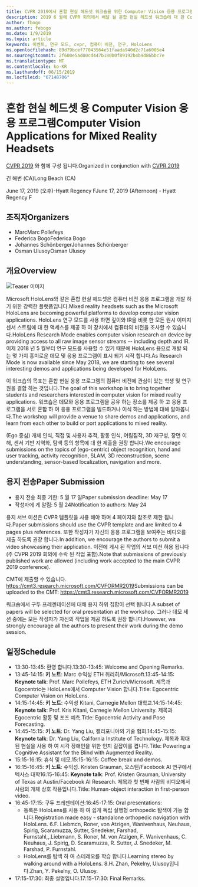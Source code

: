 ```yaml
---
title: CVPR 2019에서 혼합 현실 헤드셋 워크숍을 위한 Computer Vision 응용 프로그램
description: 2019 6 월에 CVPR 회의에서 배달 될 혼합 현실 헤드셋 워크숍에 대 한 Computer Vision 응용 프로그램의 개요 및 일정입니다.
author: fbogo
ms.author: febogo
ms.date: 1/9/2019
ms.topic: article
keywords: 이벤트, 연구 모드, cvpr, 컴퓨터 비전, 연구, HoloLens
ms.openlocfilehash: 89d79bcef77043564e51faada940d2c71a6005e4
ms.sourcegitcommit: 2f600e5ad00cd447b180b0f89192b4b9d86bbc7e
ms.translationtype: MT
ms.contentlocale: ko-KR
ms.lasthandoff: 06/15/2019
ms.locfileid: "67148706"
---
```

# <a name="computer-vision-applications-for-mixed-reality-headsets"></a><span data-ttu-id="91a10-104">혼합 현실 헤드셋 용 Computer Vision 응용 프로그램</span><span class="sxs-lookup"><span data-stu-id="91a10-104">Computer Vision Applications for Mixed Reality Headsets</span></span>

<span data-ttu-id="91a10-105">[CVPR 2019](http://cvpr2019.thecvf.com/) 와 함께 구성 됩니다.</span><span class="sxs-lookup"><span data-stu-id="91a10-105">Organized in conjunction with [CVPR 2019](http://cvpr2019.thecvf.com/)</span></span>

<span data-ttu-id="91a10-106">긴 해변 (CA)</span><span class="sxs-lookup"><span data-stu-id="91a10-106">Long Beach (CA)</span></span>

<span data-ttu-id="91a10-107">June 17, 2019 (오후)-Hyatt Regency F</span><span class="sxs-lookup"><span data-stu-id="91a10-107">June 17, 2019 (Afternoon) - Hyatt Regency F</span></span>


## <a name="organizers"></a><span data-ttu-id="91a10-108">조직자</span><span class="sxs-lookup"><span data-stu-id="91a10-108">Organizers</span></span>
* <span data-ttu-id="91a10-109">Marc</span><span class="sxs-lookup"><span data-stu-id="91a10-109">Marc Pollefeys</span></span>
* <span data-ttu-id="91a10-110">Federica Bogo</span><span class="sxs-lookup"><span data-stu-id="91a10-110">Federica Bogo</span></span>
* <span data-ttu-id="91a10-111">Johannes Schönberger</span><span class="sxs-lookup"><span data-stu-id="91a10-111">Johannes Schönberger</span></span>
* <span data-ttu-id="91a10-112">Osman Ulusoy</span><span class="sxs-lookup"><span data-stu-id="91a10-112">Osman Ulusoy</span></span>

## <a name="overview"></a><span data-ttu-id="91a10-113">개요</span><span class="sxs-lookup"><span data-stu-id="91a10-113">Overview</span></span>

![Teaser 이미지](images/cvpr2019_teaser2.jpg)

<span data-ttu-id="91a10-115">Microsoft HoloLens와 같은 혼합 현실 헤드셋은 컴퓨터 비전 응용 프로그램을 개발 하기 위한 강력한 플랫폼입니다.</span><span class="sxs-lookup"><span data-stu-id="91a10-115">Mixed reality headsets such as the Microsoft HoloLens are becoming powerful platforms to develop computer vision applications.</span></span> <span data-ttu-id="91a10-116">HoloLens 연구 모드를 사용 하면 깊이와 IR을 비롯 한 모든 원시 이미지 센서 스트림에 대 한 액세스를 제공 하 여 장치에서 컴퓨터의 비전을 조사할 수 있습니다.</span><span class="sxs-lookup"><span data-stu-id="91a10-116">HoloLens Research Mode enables computer vision research on device by providing access to all raw image sensor streams -- including depth and IR.</span></span> <span data-ttu-id="91a10-117">이제 2018 년 5 월부터 연구 모드를 사용할 수 있기 때문에 HoloLens 용으로 개발 되는 몇 가지 흥미로운 데모 및 응용 프로그램이 표시 되기 시작 합니다.</span><span class="sxs-lookup"><span data-stu-id="91a10-117">As Research Mode is now available since May 2018, we are starting to see several interesting demos and applications being developed for HoloLens.</span></span> 

<span data-ttu-id="91a10-118">이 워크숍의 목표는 혼합 현실 응용 프로그램의 컴퓨터 비전에 관심이 있는 학생 및 연구원을 결합 하는 것입니다.</span><span class="sxs-lookup"><span data-stu-id="91a10-118">The goal of this workshop is to bring together students and researchers interested in computer vision for mixed reality applications.</span></span> <span data-ttu-id="91a10-119">워크숍은 데모와 응용 프로그램을 공유 하는 장소를 제공 하 고 응용 프로그램을 서로 혼합 하 여 응용 프로그램을 빌드하거나 이식 하는 방법에 대해 알아봅니다.</span><span class="sxs-lookup"><span data-stu-id="91a10-119">The workshop will provide a venue to share demos and applications, and learn from each other to build or port applications to mixed reality.</span></span> 

<span data-ttu-id="91a10-120">(Ego 중심) 개체 인식, 직접 및 사용자 추적, 활동 인식, 어림짐작, 3D 재구성, 장면 이해, 센서 기반 지역화, 탐색 등의 항목에 대 한 제출을 권장 합니다.</span><span class="sxs-lookup"><span data-stu-id="91a10-120">We encourage submissions on the topics of (ego-centric) object recognition, hand and user tracking, activity recognition, SLAM, 3D reconstruction, scene understanding, sensor-based localization, navigation and more.</span></span>

## <a name="paper-submission"></a><span data-ttu-id="91a10-121">용지 전송</span><span class="sxs-lookup"><span data-stu-id="91a10-121">Paper Submission</span></span>
* <span data-ttu-id="91a10-122">용지 전송 최종 기한: 5 월 17 일</span><span class="sxs-lookup"><span data-stu-id="91a10-122">Paper submission deadline: May 17</span></span>
* <span data-ttu-id="91a10-123">작성자에 게 알림: 5 월 24</span><span class="sxs-lookup"><span data-stu-id="91a10-123">Notification to authors: May 24</span></span>

<span data-ttu-id="91a10-124">용지 서브 미션은 CVPR 템플릿을 사용 해야 하며 4 페이지와 참조로 제한 됩니다.</span><span class="sxs-lookup"><span data-stu-id="91a10-124">Paper submissions should use the CVPR template and are limited to 4 pages plus references.</span></span> <span data-ttu-id="91a10-125">또한 작성자가 자신의 응용 프로그램을 보여주는 비디오를 제출 하도록 권장 합니다.</span><span class="sxs-lookup"><span data-stu-id="91a10-125">In addition, we encourage the authors to submit a video showcasing their application.</span></span>
<span data-ttu-id="91a10-126">이전에 게시 된 작업의 서브 미션 허용 됩니다 (주 CVPR 2019 회의에 수락 된 작업 포함).</span><span class="sxs-lookup"><span data-stu-id="91a10-126">Note that submissions of previously published work are allowed (including work accepted to the main CVPR 2019 conference).</span></span> 

<span data-ttu-id="91a10-127">CMT에 제출할 수 있습니다. https://cmt3.research.microsoft.com/CVFORMR2019</span><span class="sxs-lookup"><span data-stu-id="91a10-127">Submissions can be uploaded to the CMT: https://cmt3.research.microsoft.com/CVFORMR2019</span></span>

<span data-ttu-id="91a10-128">워크숍에서 구두 프레젠테이션에 대해 용지 하위 집합이 선택 됩니다.</span><span class="sxs-lookup"><span data-stu-id="91a10-128">A subset of papers will be selected for oral presentation at the workshop.</span></span> <span data-ttu-id="91a10-129">그러나 데모 세션 중에는 모든 작성자가 자신의 작업을 제공 하도록 권장 합니다.</span><span class="sxs-lookup"><span data-stu-id="91a10-129">However, we strongly encourage all the authors to present their work during the demo session.</span></span>


## <a name="schedule"></a><span data-ttu-id="91a10-130">일정</span><span class="sxs-lookup"><span data-stu-id="91a10-130">Schedule</span></span>
* <span data-ttu-id="91a10-131">13:30-13:45: 환영 합니다.</span><span class="sxs-lookup"><span data-stu-id="91a10-131">13:30-13:45: Welcome and Opening Remarks.</span></span>
* <span data-ttu-id="91a10-132">13:45-14:15: **키 노트**: Marc 수익성 ETH 취리히/Microsoft.</span><span class="sxs-lookup"><span data-stu-id="91a10-132">13:45-14:15: **Keynote talk**: Prof. Marc Pollefeys, ETH Zurich/Microsoft.</span></span> <span data-ttu-id="91a10-133">제목과 Egocentric는 HoloLens에서 Computer Vision 합니다.</span><span class="sxs-lookup"><span data-stu-id="91a10-133">Title: Egocentric Computer Vision on HoloLens.</span></span>
* <span data-ttu-id="91a10-134">14:15-14:45: **키 노트**: 수익성 Kitani, Carnegie Mellon 대학교.</span><span class="sxs-lookup"><span data-stu-id="91a10-134">14:15-14:45: **Keynote talk**: Prof. Kris Kitani, Carnegie Mellon University.</span></span> <span data-ttu-id="91a10-135">제목과 Egocentric 활동 및 포즈 예측.</span><span class="sxs-lookup"><span data-stu-id="91a10-135">Title: Egocentric Activity and Pose Forecasting.</span></span>
* <span data-ttu-id="91a10-136">14:45-15:15: **키 노트**: Dr. Yang Liu, 캘리포니아의 기술 협회.</span><span class="sxs-lookup"><span data-stu-id="91a10-136">14:45-15:15: **Keynote talk**: Dr. Yang Liu, California Institute of Technology.</span></span> <span data-ttu-id="91a10-137">제목과 확대 된 현실을 사용 하 여 시각 장애인을 위한 인지 길잡이를 켭니다.</span><span class="sxs-lookup"><span data-stu-id="91a10-137">Title: Powering a Cognitive Assistant for the Blind with Augmented Reality.</span></span>
* <span data-ttu-id="91a10-138">15:15-16:15: 휴식 및 데모.</span><span class="sxs-lookup"><span data-stu-id="91a10-138">15:15-16:15: Coffee break and demos.</span></span>
* <span data-ttu-id="91a10-139">16:15-16:45: **키 노트**: 수익성. Kristen Grauman, 오스틴/Facebook AI 연구에서 텍사스 대학</span><span class="sxs-lookup"><span data-stu-id="91a10-139">16:15-16:45: **Keynote talk**: Prof. Kristen Grauman, University of Texas at Austin/Facebook AI Research.</span></span> <span data-ttu-id="91a10-140">제목과 첫 번째 사람의 비디오에서 사람의 개체 상호 작용입니다.</span><span class="sxs-lookup"><span data-stu-id="91a10-140">Title: Human-object interaction in first-person video.</span></span>
* <span data-ttu-id="91a10-141">16:45-17:15: 구두 프레젠테이션:</span><span class="sxs-lookup"><span data-stu-id="91a10-141">16:45-17:15: Oral presentations:</span></span>
    * <span data-ttu-id="91a10-142">등록은 HoloLens를 사용 하 여 쉽게 독립 실행형 orthopedic 탐색이 가능 합니다.</span><span class="sxs-lookup"><span data-stu-id="91a10-142">Registration made easy - standalone orthopedic navigation with HoloLens.</span></span> <span data-ttu-id="91a10-143">6\.</span><span class="sxs-lookup"><span data-stu-id="91a10-143">F.</span></span> <span data-ttu-id="91a10-144">Liebmcn, Roner, von Atzigen, Wanivenhaus, Neuhaus, Spirig, Scaramuzza, Sutter, Snedeker, Farshad, Furnstahl,,.</span><span class="sxs-lookup"><span data-stu-id="91a10-144">Liebmann, S. Roner, M. von Atzigen, F. Wanivenhaus, C. Neuhaus, J. Spirig, D. Scaramuzza, R. Sutter, J. Snedeker, M. Farshad, P. Furnstahl.</span></span>
    * <span data-ttu-id="91a10-145">HoloLens를 탐색 하 여 스테레오를 학습 합니다.</span><span class="sxs-lookup"><span data-stu-id="91a10-145">Learning stereo by walking around with a HoloLens.</span></span> <span data-ttu-id="91a10-146">8\.</span><span class="sxs-lookup"><span data-stu-id="91a10-146">H.</span></span> <span data-ttu-id="91a10-147">Zhan, Pekelny, Ulusoy입니다.</span><span class="sxs-lookup"><span data-stu-id="91a10-147">Zhan, Y. Pekelny, O. Ulusoy.</span></span>
* <span data-ttu-id="91a10-148">17:15-17:30: 최종 설명입니다.</span><span class="sxs-lookup"><span data-stu-id="91a10-148">17:15-17:30: Final Remarks.</span></span>
